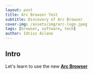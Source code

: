 ```yaml
---
layout: post
title: Arc Browser Test
subtitle: Discovery of Arc Browser
cover-img: /assets/img/arc-logo.jpeg
tags: [browser, software, tech]
author: Idriss Ailane
---
```


## Intro

Let's learn to use the new **[Arc Browser](https://arc.net/)**